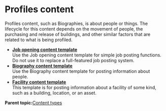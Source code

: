 # Profiles content

Profiles content, such as Biographies, is about people or things. The lifecycle for this content depends on the movement of people, the purchasing and release of buildings, and other similar factors that are related to what is being profiled.

-   **[Job opening content template](../ctc/ctc_arch_contypes_job.md)**  
Use the Job opening content template for simple job posting functions. Do not use it to replace a full-featured job posting system.
-   **[Biography content template](../ctc/ctc_arch_contypes_bio.md)**  
Use the Biography content template for posting information about people.
-   **[Facility content template](../ctc/ctc_arch_contypes_fac.md)**  
This template is for posting information about a facility of some kind, such as a building, location, or an asset.

**Parent topic:**[Content types](../ctc/ctc_arch_contypes.md)

